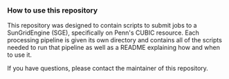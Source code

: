 ### How to use this repository

This repository was designed to contain scripts to submit jobs to a SunGridEngine (SGE), specifically on Penn's CUBIC resource. Each processing pipeline is given its own directory and contains all of the scripts needed to run that pipeline as well as a README explaining how and when to use it.

If you have questions, please contact the maintainer of this repository.
